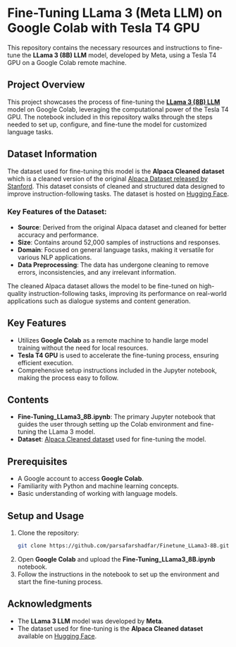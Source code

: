 # Fine-Tuning LLama 3 (Meta LLM) on Google Colab with Tesla T4 GPU

This repository contains the necessary resources and instructions to fine-tune the **LLama 3 (8B) LLM** model, developed by Meta, using a Tesla T4 GPU on a Google Colab remote machine.
 
## Project Overview
This project showcases the process of fine-tuning the [**LLama 3 (8B) LLM**](https://ai.meta.com/blog/meta-llama-3/) model on Google Colab, leveraging the computational power of the Tesla T4 GPU. The notebook included in this repository walks through the steps needed to set up, configure, and fine-tune the model for customized language tasks.

## Dataset Information
The dataset used for fine-tuning this model is the **Alpaca Cleaned dataset** which is a cleaned version of the original [Alpaca Dataset released by Stanford](https://crfm.stanford.edu/2023/03/13/alpaca.html). This dataset consists of cleaned and structured data designed to improve instruction-following tasks. The dataset is hosted on [Hugging Face](https://huggingface.co/datasets/yahma/alpaca-cleaned). 

### Key Features of the Dataset:
- **Source**: Derived from the original Alpaca dataset and cleaned for better accuracy and performance.
- **Size**: Contains around 52,000 samples of instructions and responses.
- **Domain**: Focused on general language tasks, making it versatile for various NLP applications.
- **Data Preprocessing**: The data has undergone cleaning to remove errors, inconsistencies, and any irrelevant information. 

The cleaned Alpaca dataset allows the model to be fine-tuned on high-quality instruction-following tasks, improving its performance on real-world applications such as dialogue systems and content generation. 

## Key Features
- Utilizes **Google Colab** as a remote machine to handle large model training without the need for local resources.
- **Tesla T4 GPU** is used to accelerate the fine-tuning process, ensuring efficient execution.
- Comprehensive setup instructions included in the Jupyter notebook, making the process easy to follow.

## Contents
- **Fine-Tuning_LLama3_8B.ipynb**: The primary Jupyter notebook that guides the user through setting up the Colab environment and fine-tuning the LLama 3 model.
- **Dataset**: [Alpaca Cleaned dataset](https://huggingface.co/datasets/yahma/alpaca-cleaned) used for fine-tuning the model.

## Prerequisites
- A Google account to access **Google Colab**.
- Familiarity with Python and machine learning concepts.
- Basic understanding of working with language models.

## Setup and Usage
1. Clone the repository:
   ```bash
   git clone https://github.com/parsafarshadfar/Finetune_LLama3-8B.git
   ```
2. Open **Google Colab** and upload the **Fine-Tuning_LLama3_8B.ipynb** notebook.
3. Follow the instructions in the notebook to set up the environment and start the fine-tuning process.

## Acknowledgments
- The **LLama 3 LLM** model was developed by **Meta**.
- The dataset used for fine-tuning is the **Alpaca Cleaned dataset** available on [Hugging Face](https://huggingface.co/datasets/yahma/alpaca-cleaned). 